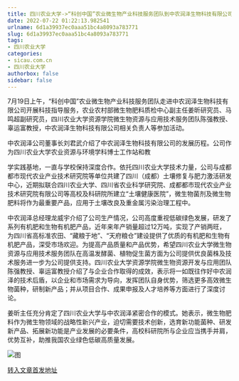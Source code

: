 ```yaml
---
title: 四川农业大学->“科创中国”农业微生物产业科技服务团队到中农润泽生物科技有限公司开展科技指导服务 | sicau.com.cn
date: 2022-07-22 01:22:13.982541
urlname: 6d1a39937ec0aaa51bc4a8093a783771
slug: 6d1a39937ec0aaa51bc4a8093a783771
tags: 
- 四川农业大学
categories:
- sicau.com.cn
- 四川农业大学
authorbox: false
sidebar: false
---
```

7月19日上午，“科创中国”农业微生物产业科技服务团队走进中农润泽生物科技有限公司开展科技指导服务，农业农村部微生物肥料质检中心副主任姜昕研究员、马鸣超副研究员，四川农业大学资源学院微生物资源与应用技术服务团队陈强教授、辜运富教授，中农润泽生物科技有限公司相关负责人等参加活动。

中农润泽公司董事长刘君武介绍了中农润泽生物科技有限公司的发展历程。公司作为四川农业大学农业资源与环境学科博士工作站和教
<!--more-->
学实践基地，一直与学校保持深度合作。依托四川农业大学技术力量，公司与成都都市现代农业产业技术研究院等单位共建了四川（成都）土壤修复与肥力激活研发中心，近期拟联合四川农业大学、四川省农业科学研究院、成都都市现代农业产业技术研究院有限公司等高校及科研院所建立“土壤健康医院”，微生物菌剂及微生物肥料将作为最重要产品，应用于土壤改良及重金属污染治理工程中。

中农润泽总经理龙威宇介绍了公司生产情况，公司高度重视低碳绿色发展，研发了系列有机肥和生物有机肥产品，近年来年产销量超过12万吨，实现了产销两旺，为四川省高标准农田、“藏粮于地”、“天府粮仓”建设提供了优质的有机肥和生物有机肥产品，深受市场欢迎。为提高产品质量和产品优势，希望四川农业大学微生物资源与应用技术服务团队在高温发酵菌、植物促生菌方面为公司提供优良菌株及技术服务进一步为公司提供支持。四川农业大学资源学院微生物资源开发与应用团队陈强教授、辜运富教授介绍了与企业合作取得的成效，表示将一如既往作好中农润泽的技术后盾，以企业和市场需求为导向，发挥团队自身优势，筛选更多高效微生物菌种，研制新产品；并从项目合作、成果申报及人才培养等方面进行了深度讨论。

姜昕主任充分肯定了四川农业大学与中农润泽紧密合作的模式。她表示，微生物肥料作为微生物领域的战略性新兴产业，迫切需要技术创新，选育新功能菌种、研发新产品、拓展新功能是产业发展的必要条件，高校科研院所与企业应当携手并肩，优势互补，助推我国农业绿色低碳高质量发展。

![图](https://news.sicau.edu.cn/__local/E/3D/21/F14F3F40909DB0E6928770F4103_BBB4ED04_25C80.png)

[转入文章首发地址](https://news.sicau.edu.cn/info/1078/68922.htm)